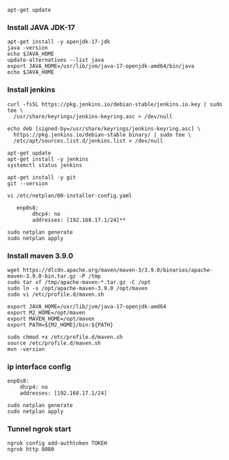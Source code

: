 ```shell
apt-get update
```

### Install JAVA JDK-17

```
apt-get install -y openjdk-17-jdk
java -version
echo $JAVA_HOME
update-alternatives --list java
export JAVA_HOME=/usr/lib/jvm/java-17-openjdk-amd64/bin/java
echo $JAVA_HOME
```

### Install jenkins

```
curl -fsSL https://pkg.jenkins.io/debian-stable/jenkins.io.key | sudo tee \
  /usr/share/keyrings/jenkins-keyring.asc > /dev/null

echo deb [signed-by=/usr/share/keyrings/jenkins-keyring.asc] \
  https://pkg.jenkins.io/debian-stable binary/ | sudo tee \
  /etc/apt/sources.list.d/jenkins.list > /dev/null

apt-get update
apt-get install -y jenkins
systemctl status jenkins
```

```
apt-get install -y git
git --version
```

```
vi /etc/netplan/00-installer-config.yaml
```

```text
   enp0s8:
        dhcp4: no
        addresses: [192.168.17.1/24]**
```

```
sudo netplan generate
sudo netplan apply
```

### Install maven 3.9.0

```
wget https://dlcdn.apache.org/maven/maven-3/3.9.0/binaries/apache-maven-3.9.0-bin.tar.gz -P /tmp
sudo tar xf /tmp/apache-maven-*.tar.gz -C /opt
sudo ln -s /opt/apache-maven-3.9.0 /opt/maven
sudo vi /etc/profile.d/maven.sh
```

```text
export JAVA_HOME=/usr/lib/jvm/java-17-openjdk-amd64
export M2_HOME=/opt/maven
export MAVEN_HOME=/opt/maven
export PATH=${M2_HOME}/bin:${PATH}
```
```
sudo chmod +x /etc/profile.d/maven.sh
source /etc/profile.d/maven.sh
mvn -version
```
### ip interface config
```text
enp0s8:
    dhcp4: no
    addresses: [192.168.17.1/24]
```
```
sudo netplan generate
sudo netplan apply
```
### Tunnel ngrok start
```
ngrok config add-authtoken ТОКЕН
ngrok http 8080
```